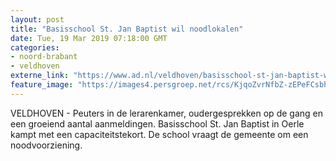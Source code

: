 ```yaml
---
layout: post
title: "Basisschool St. Jan Baptist wil noodlokalen"
date: Tue, 19 Mar 2019 07:18:00 GMT
categories: 
- noord-brabant 
- veldhoven 
externe_link: "https://www.ad.nl/veldhoven/basisschool-st-jan-baptist-wil-noodlokalen~ad8adc3f/"
feature_image: "https://images4.persgroep.net/rcs/KjqoZvrNfbZ-zEPeFCsbhJC0-Jo/diocontent/124147119/_fitwidth/400/?appId=21791a8992982cd8da851550a453bd7f&quality=0.7"
---
```


VELDHOVEN - Peuters in de lerarenkamer, oudergesprekken op de gang en een groeiend aantal aanmeldingen. Basisschool St. Jan Baptist in Oerle kampt met een capaciteitstekort. De school vraagt de gemeente om een noodvoorziening.
